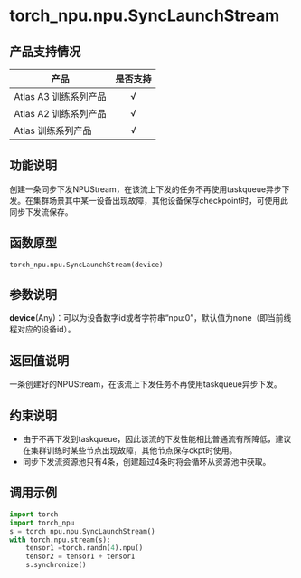 # torch_npu.npu.SyncLaunchStream

## 产品支持情况

| 产品                                                         | 是否支持 |
| ------------------------------------------------------------ | :------: |
|<term>Atlas A3 训练系列产品</term>            |    √     |
|<term>Atlas A2 训练系列产品</term>  | √   |
|<term>Atlas 训练系列产品</term>                                       |    √     |

## 功能说明

创建一条同步下发NPUStream，在该流上下发的任务不再使用taskqueue异步下发。在集群场景其中某一设备出现故障，其他设备保存checkpoint时，可使用此同步下发流保存。

## 函数原型

```
torch_npu.npu.SyncLaunchStream(device)
```

## 参数说明

**device**(Any)：可以为设备数字id或者字符串“npu:0”，默认值为none（即当前线程对应的设备id）。

## 返回值说明

一条创建好的NPUStream，在该流上下发任务不再使用taskqueue异步下发。

## 约束说明

- 由于不再下发到taskqueue，因此该流的下发性能相比普通流有所降低，建议在集群训练时某些节点出现故障，其他节点保存ckpt时使用。
- 同步下发流资源池只有4条，创建超过4条时将会循环从资源池中获取。


## 调用示例

```python
import torch
import torch_npu
s = torch_npu.npu.SyncLaunchStream()
with torch.npu.stream(s):
    tensor1 =torch.randn(4).npu()
    tensor2 = tensor1 + tensor1
    s.synchronize()
```

